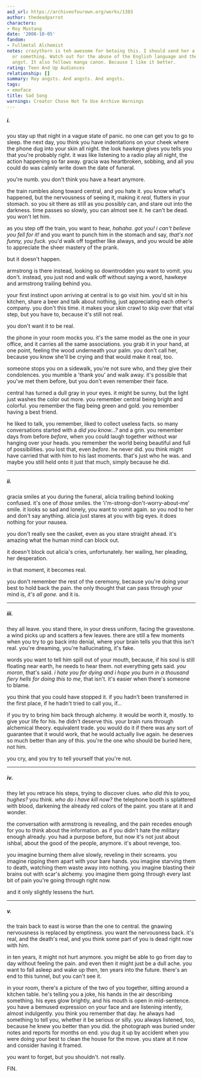 ```yaml
---
ao3_url: https://archiveofourown.org/works/1383
author: thedeadparrot
characters:
- Roy Mustang
date: '2008-10-05'
fandom:
- Fullmetal Alchemist
notes: crazythorn is teh awesome for betaing this. I should send her a gift basket
  or something. Watch out for the abuse of the English language and the raw, distilled
  angst. It also follows manga canon. Because I like it better.
rating: Teen And Up Audiences
relationship: []
summary: Roy angsts. And angsts. And angsts.
tags:
- emoface
title: Sad Song
warnings: Creator Chose Not To Use Archive Warnings
---
```


##### i.

  
you stay up that night in a vague state of panic. no one can get you to go to sleep. the next day, you think you have indentations on your cheek where the phone dug into your skin all night. the look hawkeye gives you tells you that you're probably right. it was like listening to a radio play all night, the action happening so far away. gracia was heartbroken, sobbing, and all you could do was calmly write down the date of funeral.

you're numb. you don't think you have a heart anymore.

the train rumbles along toward central, and you hate it. you know what's happened, but the nervousness of seeing it, making it *real*, flutters in your stomach. so you sit there as still as you possibly can, and stare out into the darkness. time passes so slowly, you can almost see it. he can't be dead. you won't let him.

as you step off the train, you want to hear, *hahaha. got you! i can't believe you fell for it!* and you want to punch him in the stomach and say, *that's not funny, you fuck.* you'd walk off together like always, and you would be able to appreciate the sheer mastery of the prank.

but it doesn't happen.

armstrong is there instead, looking so downtrodden you want to vomit. you don't. instead, you just nod and walk off without saying a word, hawkeye and armstrong trailing behind you.

your first instinct upon arriving at central is to go visit him. you'd sit in his kitchen, share a beer and talk about nothing, just appreciating each other's company. you don't this time. it makes your skin crawl to skip over that vital step, but you have to, because it's still not real.

you don't want it to be real.

the phone in your room mocks you. it's the same model as the one in your office, and it carries all the same associations. you grab it in your hand, at one point, feeling the wood underneath your palm. you don't call her, because you know she'll be crying and that would make it real, too.

someone stops you on a sidewalk, you're not sure who, and they give their condolences. you mumble a 'thank you' and walk away. it's possible that you've met them before, but you don't even remember their face.

central has turned a dull gray in your eyes. it might be sunny, but the light just washes the color out more. you remember central being bright and colorful. you remember the flag being green and gold. you remember having a best friend.

he liked to talk, you remember, liked to collect useless facts. so many conversations started with a *did you know...?* and a grin. you remember days from before *before*, when you could laugh together without war hanging over your heads. you remember the world being beautiful and full of possibilities. you lost that, even *before*. he never did. you think might have carried that with him to his last moments. that's just who he was. and maybe you still held onto it just that much, simply because he did.  




---

##### ii.

  
gracia smiles at you during the funeral, alicia trailing behind looking confused. it's one of *those* smiles. the 'i'm-strong-don't-worry-about-me' smile. it looks so sad and lonely, you want to vomit again. so you nod to her and don't say anything. alicia just stares at you with big eyes. it does nothing for your nausea.

you don't really see the casket, even as you stare straight ahead. it's amazing what the human mind can block out.

it doesn't block out alicia's cries, unfortunately. her wailing, her pleading, her desperation.

in that moment, it becomes real.

you don't remember the rest of the ceremony, because you're doing your best to hold back the pain. the only thought that can pass through your mind is, *it's all gone.* and it is.



---

##### iii.

  
they all leave. you stand there, in your dress uniform, facing the gravestone. a wind picks up and scatters a few leaves. there are still a few moments when you try to go back into denial, where your brain tells you that this isn't real. you're dreaming, you're hallucinating, it's fake.

words you want to tell him spill out of your mouth, because, if his soul is still floating near earth, he needs to hear them. not everything gets said. *you moron*, that's said. *i hate you for dying and i hope you burn in a thousand fiery hells for doing this to me*, that isn't. it's easier when there's someone to blame.

you think that you could have stopped it. if you hadn't been transferred in the first place, if he hadn't tried to call you, if...

if you try to bring him back through alchemy. it would be worth it, mostly. to give your life for his. he didn't deserve this. your brain runs through alchemical theory. equivalent trade. you would do it if there was any sort of guarantee that it would work, that he would actually live again. he deserves so much better than any of this. you're the one who should be buried here, not him.

you cry, and you try to tell yourself that you're not.



---

##### iv.

  
they let you retrace his steps, trying to discover clues. *who did this to you, hughes?* you think. *who do i have kill now?* the telephone booth is splattered with blood, darkening the already red colors of the paint. you stare at it and wonder.

the conversation with armstrong is revealing, and the pain recedes enough for you to think about the information. as if you didn't hate the military enough already. you had a purpose before, but now it's not just about ishbal, about the good of the people, anymore. it's about revenge, too.

you imagine burning them alive slowly, reveling in their screams. you imagine ripping them apart with your bare hands. you imagine starving them to death, watching them waste away into nothing. you imagine blasting their brains out with scar's alchemy. you imagine them going through every last bit of pain you're going through right now.

and it only slightly lessens the hurt.



---

##### v.

  
the train back to east is worse than the one to central. the gnawing nervousness is replaced by emptiness. you want the nervousness back. it's real, and the death's real, and you think some part of you is dead right now with him.

in ten years, it might not hurt anymore. you might be able to go from day to day without feeling the pain. and even then it might just be a dull ache. you want to fall asleep and wake up then, ten years into the future. there's an end to this tunnel, but you can't see it.

in your room, there's a picture of the two of you together, sitting around a kitchen table. he's telling you a joke, his hands in the air describing something. his eyes glow brightly, and his mouth is open in mid-sentence. you have a bemused expression on your face and are listening intently, almost indulgently. you think you remember that day. he always had something to tell you, whether it be serious or silly. you always listened, too, because he knew you better than you did. the photograph was buried under notes and reports for months on end. you dug it up by accident when you were doing your best to clean the house for the move. you stare at it now and consider having it framed.

you want to forget, but you shouldn't. not really.

FIN.